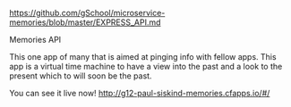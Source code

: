 https://github.com/gSchool/microservice-memories/blob/master/EXPRESS_API.md


Memories API

This one app of many that is aimed at pinging info with fellow apps. 
This app is a virtual time machine to have a view into the past and a look to the present which 
to will soon be the past.  

You can see it live now! http://g12-paul-siskind-memories.cfapps.io/#/ 